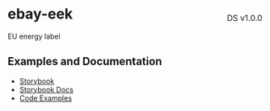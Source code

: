 <h1 style="display: flex; justify-content: space-between; align-items: center;">
    <span>
        ebay-eek
    </span>
    <span style="font-weight: normal; font-size: medium; margin-bottom: -15px;">
        DS v1.0.0
    </span>
</h1>

EU energy label

## Examples and Documentation

- [Storybook](https://ebay.github.io/ebayui-core/?path=/story/graphics-icons-ebay-eek)
- [Storybook Docs](https://ebay.github.io/ebayui-core/?path=/docs/graphics-icons-ebay-eek)
- [Code Examples](https://github.com/eBay/ebayui-core/tree/master/src/components/ebay-eek/examples)
